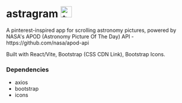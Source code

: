 <h1>
  astragram 
 <img
    src="https://fonts.gstatic.com/s/e/notoemoji/latest/2728/512.gif"
    alt="✨"
    width="30"
    height="30"
    className="mx-1"
          />
</h1>

<p>
A pinterest-inspired app for scrolling astronomy pictures, powered by NASA's APOD (Astronomy Picture Of The Day) API - https://github.com/nasa/apod-api
</p>

<p>
Built with React/Vite, Bootstrap (CSS CDN Link), Bootstrap Icons.
</p>

<h3>Dependencies</h3>

- axios
- bootstrap
- icons

